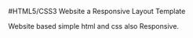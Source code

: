 #HTML5/CSS3 Website a Responsive Layout Template

Website based simple html and css also Responsive. 
